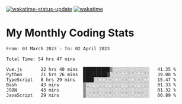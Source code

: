 [![wakatime-status-update](https://github.com/noopurphalak/noopurphalak/workflows/wakatime-status-update/badge.svg)](https://github.com/noopurphalak/noopurphalak/actions/workflows/main.yml)
[![wakatime](https://wakatime.com/badge/user/80ace140-ef40-4fdd-b8ed-f3be3d2e1aea.svg)](https://wakatime.com/@80ace140-ef40-4fdd-b8ed-f3be3d2e1aea)

# My Monthly Coding Stats

<!--START_SECTION:waka-->

```text
From: 03 March 2023 - To: 02 April 2023

Total Time: 54 hrs 47 mins

Vue.js       22 hrs 40 mins  ██████████▒░░░░░░░░░░░░░░   41.35 %
Python       21 hrs 26 mins  █████████▓░░░░░░░░░░░░░░░   39.08 %
TypeScript   8 hrs 29 mins   ████░░░░░░░░░░░░░░░░░░░░░   15.47 %
Bash         43 mins         ▒░░░░░░░░░░░░░░░░░░░░░░░░   01.33 %
JSON         43 mins         ▒░░░░░░░░░░░░░░░░░░░░░░░░   01.32 %
JavaScript   29 mins         ▒░░░░░░░░░░░░░░░░░░░░░░░░   00.89 %
```

<!--END_SECTION:waka-->
